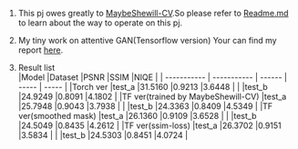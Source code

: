 1. This pj owes greatly to [MaybeShewill-CV](https://github.com/MaybeShewill-CV).So please refer to [Readme.md](https://github.com/MaybeShewill-CV/attentive-gan-derainnet/blob/master/README.md) to learn about the way to operate on this pj.

2. My tiny work on attentive GAN(Tensorflow version)
Your can find my report [here](Report_HuixiangLuo_15307130012.pdf).

3. Result list </br>
|Model        	   					|Dataset      |PSNR    |SSIM   |NIQE   |
| -----------  	 					| ----------- | ------ | ----- | ----- |
|Torch ver        					|test_a       |31.5160 |0.9213 |3.6448 | 
|             						|test_b       |24.9249 |0.8091 |4.1802 |
|TF ver(trained by MaybeShewill-CV) |test_a       |25.7948 |0.9043 |3.7938 | 
|             						|test_b       |24.3363 |0.8409 |4.5349 |
|TF ver(smoothed mask)        		|test_a       |26.1360 |0.9109 |3.6528 | 
|             						|test_b       |24.5049 |0.8435 |4.2612 |
|TF ver(ssim-loss)        			|test_a       |26.3702 |0.9151 |3.5834 | 
|             						|test_b       |24.5303 |0.8451 |4.0724 |
